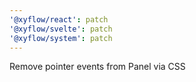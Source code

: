 ```yaml
---
'@xyflow/react': patch
'@xyflow/svelte': patch
'@xyflow/system': patch
---
```


Remove pointer events from Panel via CSS
